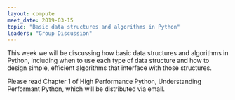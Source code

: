 ```yaml
---
layout: compute
meet_date: 2019-03-15
topic: "Basic data structures and algorithms in Python"
leaders: "Group Discussion"
---
```


This week we will be discussing how basic data structures and algorithms in Python, including when to use each type of data structure and how to design simple, efficient algorithms that interface with those structures.

Please read Chapter 1 of High Performance Python, Understanding Performant Python, which will be distributed via email.
